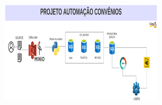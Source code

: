 





<div align="center">
    <img src="/Arquivos/AutomacaoConvenios.png" alt="DashGo Sistema" height="320">
</div>